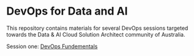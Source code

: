 # DevOps for Data and AI

This repository contains materials for several DevOps sessions targeted towards the Data & AI Cloud Solution Architect community of Australia.

Session one: [DevOps Fundementals](./presentations/session_one.pptx)
